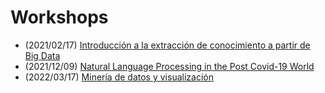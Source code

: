 # Workshops

* (2021/02/17) [Introducción a la extracción de conocimiento a partir de Big Data](https://github.com/d-tomas/workshops/tree/main/20210217)
* (2021/12/09) [Natural Language Processing in the Post Covid-19 World](https://github.com/d-tomas/workshops/tree/main/20211209)
* (2022/03/17) [Minería de datos y visualización](https://github.com/d-tomas/workshops/tree/main/20220317)
